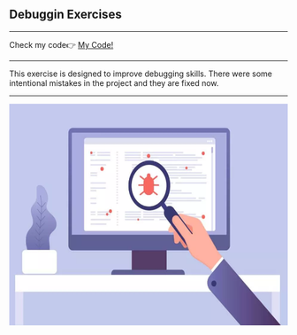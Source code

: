 <h2>Debuggin Exercises</h2>
<hr>
<span>Check my code👉 <span><a href='https://github.com/BAVI-BOOP/100-days-of-python/blob/main/day13/debugging_project.py'>My Code!</a>
<hr>
<span>This exercise is designed to improve debugging skills. There were some intentional mistakes in the project and they are fixed now. <span>
<hr>
<img src='debug.png' alt="debug"/ width="600" height="400">
